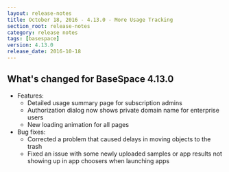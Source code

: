 ```yaml
---
layout: release-notes
title: October 18, 2016 - 4.13.0 - More Usage Tracking
section_root: release-notes
category: release notes
tags: [basespace]
version: 4.13.0
release_date: 2016-10-18
---
```


## What's changed for BaseSpace 4.13.0

- Features:
  - Detailed usage summary page for subscription admins
  - Authorization dialog now shows private domain name for enterprise users
  - New loading animation for all pages
- Bug fixes:
  - Corrected a problem that caused delays in moving objects to the trash
  - Fixed an issue with some newly uploaded samples or app results not showing up in app choosers when launching apps
